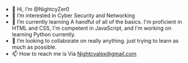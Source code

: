- 👋 Hi, I’m @NightcyZer0
- 👀 I’m interested in Cyber Security and Networking
- 🌱 I’m currently learning A handful of all of the basics. I'm proficient in HTML and CSS, I'm competent in JavaScript, and I'm working on learning Python currently. 
- 💞️ I’m looking to collaborate on really anything. just trying to learn as much as possible.
- 📫 How to reach me is Via Nightcyalex@gmail.com

<!---
NightcyZer0/NightcyZer0 is a ✨ special ✨ repository because its `README.md` (this file) appears on your GitHub profile.
You can click the Preview link to take a look at your changes.
--->
